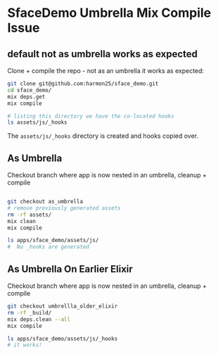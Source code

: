 # SfaceDemo Umbrella Mix Compile Issue

## default not as umbrella works as expected 
Clone + compile the repo - not as an umbrella it works as expected: 

```sh
git clone git@github.com:harmon25/sface_demo.git
cd sface_demo/
mix deps.get
mix compile

# listing this directory we have the co-located hooks
ls assets/js/_hooks

```

The `assets/js/_hooks` directory is created and hooks copied over.


## As Umbrella

Checkout branch where app is now nested in an umbrella, cleanup + compile

```sh

git checkout as_umbrella
# remove previously generated assets
rm -rf assets/
mix clean 
mix compile 

ls apps/sface_demo/assets/js/
#  No _hooks are generated 
```


## As Umbrella On Earlier Elixir

Checkout branch where app is now nested in an umbrella, cleanup + compile

```sh
git checkout umbrellla_older_elixir
rm -rf _build/
mix deps.clean --all
mix compile 

ls apps/sface_demo/assets/js/_hooks
# it works!
```